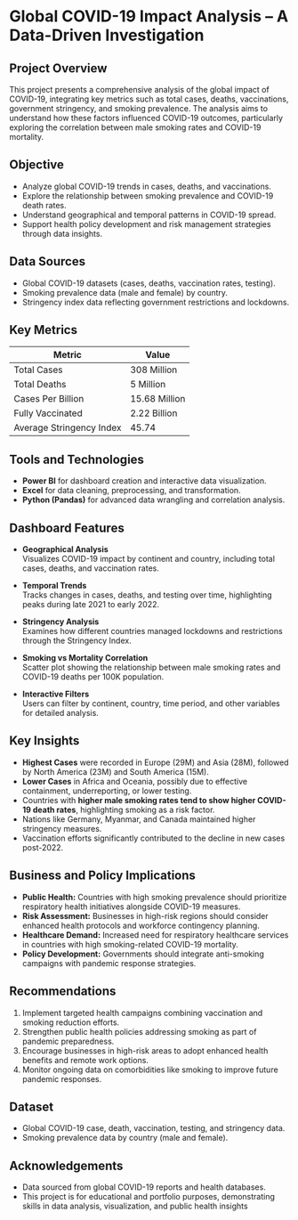 # Global COVID-19 Impact Analysis – A Data-Driven Investigation

## Project Overview

This project presents a comprehensive analysis of the global impact of COVID-19, integrating key metrics such as total cases, deaths, vaccinations, government stringency, and smoking prevalence. The analysis aims to understand how these factors influenced COVID-19 outcomes, particularly exploring the correlation between male smoking rates and COVID-19 mortality.

## Objective

- Analyze global COVID-19 trends in cases, deaths, and vaccinations.
- Explore the relationship between smoking prevalence and COVID-19 death rates.
- Understand geographical and temporal patterns in COVID-19 spread.
- Support health policy development and risk management strategies through data insights.

## Data Sources

- Global COVID-19 datasets (cases, deaths, vaccination rates, testing).
- Smoking prevalence data (male and female) by country.
- Stringency index data reflecting government restrictions and lockdowns.

## Key Metrics

| Metric                   | Value     |
|--------------------------|-----------|
| Total Cases              | 308 Million |
| Total Deaths             | 5 Million |
| Cases Per Billion        | 15.68 Million |
| Fully Vaccinated         | 2.22 Billion |
| Average Stringency Index | 45.74     |

## Tools and Technologies

- **Power BI** for dashboard creation and interactive data visualization.
- **Excel** for data cleaning, preprocessing, and transformation.
- **Python (Pandas)** for advanced data wrangling and correlation analysis.

## Dashboard Features

- **Geographical Analysis**  
  Visualizes COVID-19 impact by continent and country, including total cases, deaths, and vaccination rates.

- **Temporal Trends**  
  Tracks changes in cases, deaths, and testing over time, highlighting peaks during late 2021 to early 2022.

- **Stringency Analysis**  
  Examines how different countries managed lockdowns and restrictions through the Stringency Index.

- **Smoking vs Mortality Correlation**  
  Scatter plot showing the relationship between male smoking rates and COVID-19 deaths per 100K population.

- **Interactive Filters**  
  Users can filter by continent, country, time period, and other variables for detailed analysis.

## Key Insights

- **Highest Cases** were recorded in Europe (29M) and Asia (28M), followed by North America (23M) and South America (15M).
- **Lower Cases** in Africa and Oceania, possibly due to effective containment, underreporting, or lower testing.
- Countries with **higher male smoking rates tend to show higher COVID-19 death rates**, highlighting smoking as a risk factor.
- Nations like Germany, Myanmar, and Canada maintained higher stringency measures.
- Vaccination efforts significantly contributed to the decline in new cases post-2022.

## Business and Policy Implications

- **Public Health:** Countries with high smoking prevalence should prioritize respiratory health initiatives alongside COVID-19 measures.
- **Risk Assessment:** Businesses in high-risk regions should consider enhanced health protocols and workforce contingency planning.
- **Healthcare Demand:** Increased need for respiratory healthcare services in countries with high smoking-related COVID-19 mortality.
- **Policy Development:** Governments should integrate anti-smoking campaigns with pandemic response strategies.

## Recommendations

1. Implement targeted health campaigns combining vaccination and smoking reduction efforts.
2. Strengthen public health policies addressing smoking as part of pandemic preparedness.
3. Encourage businesses in high-risk areas to adopt enhanced health benefits and remote work options.
4. Monitor ongoing data on comorbidities like smoking to improve future pandemic responses.

## Dataset

- Global COVID-19 case, death, vaccination, testing, and stringency data.
- Smoking prevalence data by country (male and female).
## Acknowledgements

- Data sourced from global COVID-19 reports and health databases.
- This project is for educational and portfolio purposes, demonstrating skills in data analysis, visualization, and public health insights
